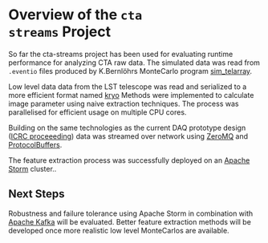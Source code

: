 Overview of the  <code>cta streams</code> Project
======================

So far the cta-streams project has been used for evaluating runtime performance for analyzing CTA raw data.
The simulated data was read from <code>.eventio</code> files produced by K.Bernlöhrs MonteCarlo program 
[sim_telarray](http://www.mpi-hd.mpg.de/hfm/~bernlohr/sim_telarray/).

Low level data data from the LST telescope was read and serialized to a more efficient format named [kryo](https://github.com/EsotericSoftware/kryo)
Methods were implemented to calculate image parameter using naive extraction techniques. The process was parallelised for efficient usage
on multiple CPU cores.
 
Building on the same technologies as the current DAQ prototype design ([ICRC proceeeding](http://arxiv.org/abs/1508.06473)) 
data was streamed over network using [ZeroMQ](http://zeromq.org/) and [ProtocolBuffers](https://developers.google.com/protocol-buffers/).

The feature extraction process was successfully deployed on an [Apache Storm](https://storm.apache.org/) cluster..


Next Steps
-------
Robustness and failure tolerance using Apache Storm in combination with [Apache Kafka](http://kafka.apache.org/) will be evaluated.
Better feature extraction methods will be developed once more realistic low level MonteCarlos are available.
  





 
 


